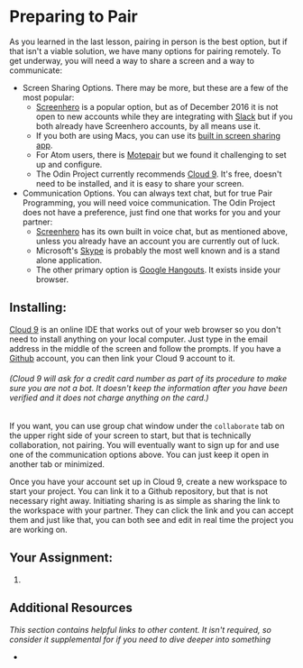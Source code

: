 # Preparing to Pair
<!-- *Estimated Time: .5 hrs* -->

As you learned in the last lesson, pairing in person is the best option, but if that isn't a viable solution, we have many options for pairing remotely. To get underway, you will need a way to share a screen and a way to communicate:
* Screen Sharing Options. There may be more, but these are a few of the most popular:
  * [Screenhero](https://screenhero.com/) is a popular option, but as of December 2016 it is not open to new accounts while they are integrating with [Slack](https://slack.com/) but if you both already have Screenhero accounts, by all means use it.
  * If you both are using Macs, you can use its [built in screen sharing app](https://support.apple.com/kb/PH18686).  
  * For Atom users, there is [Motepair](https://atom.io/packages/motepair) but we found it challenging to set up and configure.
  * The Odin Project currently recommends [Cloud 9](https://c9.io). It's free, doesn't need to be installed, and it is easy to share your screen.
* Communication Options. You can always text chat, but for true Pair Programming, you will need voice communication. The Odin Project does not have a preference, just find one that works for you and your partner:
  * [Screenhero](https://screenhero.com/) has its own built in voice chat, but as mentioned above, unless you already have an account you are currently out of luck.
  * Microsoft's [Skype](https://www.skype.com/) is probably the most well known and is a stand alone application.
  * The other primary option is [Google Hangouts](https://hangouts.google.com/). It exists inside your browser.  


## Installing:

  [Cloud 9](https://c9.io) is an online IDE that works out of your web browser so you don't need to install anything on your local computer. Just type in the email address in the middle of the screen and follow the prompts. If you have a [Github](https://github.com/) account, you can then link your Cloud 9 account to it.

  ###### (Cloud 9 will ask for a credit card number as part of its procedure to make sure you are not a bot. It doesn't keep the information after you have been verified and it does not charge anything on the card.)

  If you want, you can use group chat window under the `collaborate` tab on the upper right side of your screen to start, but that is technically collaboration, not pairing. You will eventually want to sign up for and use one of the communication options above. You can just keep it open in another tab or minimized.

  Once you have your account set up in Cloud 9, create a new workspace to start your project. You can link it to a Github repository, but that is not necessary right away. Initiating sharing is as simple as sharing the link to the workspace with your partner. They can click the link and you can accept them and just like that, you can both see and edit in real time the project you are working on.


## Your Assignment:

1.

## Additional Resources

*This section contains helpful links to other content. It isn't required, so consider it supplemental for if you need to dive deeper into something*

*
